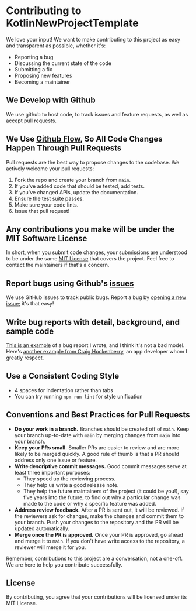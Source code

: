 # Contributing to KotlinNewProjectTemplate

We love your input! We want to make contributing to this project as easy and transparent as possible, whether it's:

- Reporting a bug
- Discussing the current state of the code
- Submitting a fix
- Proposing new features
- Becoming a maintainer

## We Develop with Github
We use github to host code, to track issues and feature requests, as well as accept pull requests.

## We Use [Github Flow](https://guides.github.com/introduction/flow/index.html), So All Code Changes Happen Through Pull Requests
Pull requests are the best way to propose changes to the codebase. We actively welcome your pull requests:

1. Fork the repo and create your branch from `main`.
2. If you've added code that should be tested, add tests.
3. If you've changed APIs, update the documentation.
4. Ensure the test suite passes.
5. Make sure your code lints.
6. Issue that pull request!

## Any contributions you make will be under the MIT Software License
In short, when you submit code changes, your submissions are understood to be under the same [MIT License](http://choosealicense.com/licenses/mit/) that covers the project. Feel free to contact the maintainers if that's a concern.

## Report bugs using Github's [issues](https://github.com/AnouarDoukkali/KotlinNewProjectTemplate/issues)
We use GitHub issues to track public bugs. Report a bug by [opening a new issue](https://github.com/AnouarDoukkali/KotlinNewProjectTemplate/issues); it's that easy!

## Write bug reports with detail, background, and sample code
[This is an example](http://stackoverflow.com/q/12488905/180626) of a bug report I wrote, and I think it's not a bad model. Here's [another example from Craig Hockenberry](http://www.openradar.me/11905408), an app developer whom I greatly respect.

## Use a Consistent Coding Style
* 4 spaces for indentation rather than tabs
* You can try running `npm run lint` for style unification

## Conventions and Best Practices for Pull Requests

- **Do your work in a branch.** Branches should be created off of `main`. Keep your branch up-to-date with `main` by merging changes from `main` into your branch.
- **Keep your PRs small.** Smaller PRs are easier to review and are more likely to be merged quickly. A good rule of thumb is that a PR should address only one issue or feature.
- **Write descriptive commit messages.** Good commit messages serve at least three important purposes:
  - They speed up the reviewing process.
  - They help us write a good release note.
  - They help the future maintainers of the project (it could be you!), say five years into the future, to find out why a particular change was made to the code or why a specific feature was added.
- **Address review feedback.** After a PR is sent out, it will be reviewed. If the reviewers ask for changes, make the changes and commit them to your branch. Push your changes to the repository and the PR will be updated automatically.
- **Merge once the PR is approved.** Once your PR is approved, go ahead and merge it to `main`. If you don't have write access to the repository, a reviewer will merge it for you.

Remember, contributions to this project are a conversation, not a one-off. We are here to help you contribute successfully.

## License
By contributing, you agree that your contributions will be licensed under its MIT License.